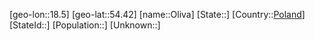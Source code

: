 ﻿---
location: [54.42,18.5]
type: City
tags:
- geo/City


SpocWebEntityId: 33099
isDeleted: false
confidential: public

---
[geo-lon::18.5]
[geo-lat::54.42]
[name::Oliva]
[State::]
[Country::[Poland](geo/Continent/Europe/Poland.md)]
[StateId::]
[Population::]
[Unknown::]

